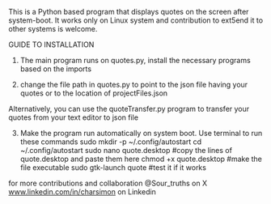 This is a Python based program that displays quotes  on the screen after system-boot. It works only on Linux system and contribution to ext5end it to other systems is welcome.

GUIDE TO INSTALLATION
1. The  main program runs on quotes.py, install the necessary programs based on the imports

2. change the file path in quotes.py to point to the json file having your quotes or to the location of projectFiles.json

Alternatively, you can use the quoteTransfer.py program to transfer your quotes from your text editor to json file

3. Make the program run automatically on system boot. Use terminal to run these commands
    sudo mkdir -p ~/.config/autostart
    cd ~/.config/autostart
    sudo nano quote.desktop #copy the lines of quote.desktop and paste them here
    chmod +x quote.desktop  #make the file executable
    sudo gtk-launch quote   #test it if it works


for more contributions and collaboration
@Sour_truths on X
www.linkedin.com/in/charsimon on Linkedin